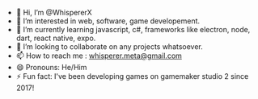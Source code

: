 - 👋 Hi, I’m @WhispererX
- 👀 I’m interested in web, software, game developement.
- 🌱 I’m currently learning javascript, c#, frameworks like electron, node, dart, react native, expo.
- 💞️ I’m looking to collaborate on any projects whatsoever.
- 📫 How to reach me : whisperer.meta@gmail.com
- 😄 Pronouns: He/Him
- ⚡ Fun fact: I've been developing games on gamemaker studio 2 since 2017!

<!---
WhispererX/WhispererX is a ✨ special ✨ repository because its `README.md` (this file) appears on your GitHub profile.
You can click the Preview link to take a look at your changes.
--->
